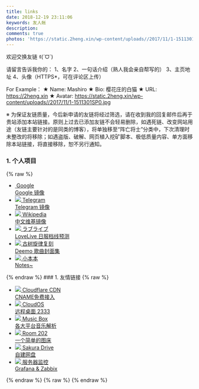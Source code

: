 ```yaml
---
title: links
date: 2018-12-19 23:11:06
keywords: 友人帐
description: 
comments: true
photos: 'https://static.2heng.xin/wp-content/uploads//2017/11/1-1511301SP0.jpg'
---
```

欢迎交换友链 ꉂ(ˊᗜˋ)

请留言告诉我你的：
  1、名字
  2、一句话介绍（熟人我会亲自帮写的）
  3、主页地址
  4、头像（HTTPS*，可在评论区上传）

For Example：
  ★ Name: Mashiro
  ★ Bio: 樱花庄的白猫
  ★ URL: https://2heng.xin
  ★ Avatar: https://static.2heng.xin/wp-content/uploads//2017/11/1-1511301SP0.jpg

※ 为保证友链质量，今后新申请的友链将经过筛选，请在收到我的回复邮件后再于贵站添加本站链接。原则上过去已添加友链不会轻易删除，如遇死链、改变网站用途（友链主要针对的是同类的博客），将单独移至“阵亡将士”分类中，下次清理时未整改的将移除；如遇盗版、破解、网页植入挖矿脚本、极低质量内容、单方面移除本站链接，将直接移除，恕不另行通知。

### 1. 个人项目
{% raw %}
<div class="links">
  <ul class="link-items fontSmooth">
    <li class="link-item">
      <a class="link-item-inner effect-apollo" href="https://shino.cc/fgvf" title="Google 镜像" target="_blank" rel="friend">
        <img class="lazyload" onerror="imgError(this,1)" data-src="https://cloud.moezx.cc/Picture/svg/landscape/fields.svg" >
        <span class="sitename">Google</span>
        <div class="linkdes">Google 镜像</div>
      </a>
    </li>
    <li class="link-item">
      <a class="link-item-inner effect-apollo" href="https://t.shino.cc" title="Telegram 镜像" target="_blank" rel="friend">
        <img class="lazyload" onerror="imgError(this,1)" data-src="https://cloud.moezx.cc/Picture/svg/landscape/mill.svg" src="https://cloud.moezx.cc/Picture/svg/landscape/mill.svg">
        <span class="sitename">
        Telegram</span>
        <div class="linkdes">
        Telegram 镜像</div>
      </a>
    </li>
    <li class="link-item">
      <a class="link-item-inner effect-apollo" href="https://shino.cc/ksdf" title="中文维基镜像" target="_blank" rel="friend">
        <img class="lazyload" onerror="imgError(this,1)" data-src="https://cloud.moezx.cc/Picture/svg/landscape/desert-1.svg" src="https://cloud.moezx.cc/Picture/svg/landscape/desert-1.svg">
        <span class="sitename">
        Wikipedia</span>
        <div class="linkdes">
        中文维基镜像</div>
      </a>
    </li>
    <li class="link-item">
      <a class="link-item-inner effect-apollo" href="https://2heng.xin/lovelive/" title="LoveLive 日服档线预测" target="_blank" rel="friend">
        <img class="lazyload" onerror="imgError(this,1)" data-src="https://view.moezx.cc/images/2018/01/27/a_46895067_26.th.jpg" src="https://view.moezx.cc/images/2018/01/27/a_46895067_26.th.jpg">
        <span class="sitename">
        ラブライブ</span>
        <div class="linkdes">
        LoveLive 日服档线预测</div>
      </a>
    </li>
    <li class="link-item">
      <a class="link-item-inner effect-apollo" href="https://deemo.shino.cc/" title="Deemo 歌曲封面集" target="_blank" rel="friend">
        <img class="lazyload" onerror="imgError(this,1)" data-src="https://view.moezx.cc/images/2018/04/06/Deemo43628805_by_T..jpg" src="https://view.moezx.cc/images/2018/04/06/Deemo43628805_by_T..jpg">
        <span class="sitename">
        古树旋律复刻</span>
        <div class="linkdes">
        Deemo 歌曲封面集</div>
      </a>
    </li>
    <li class="link-item">
      <a class="link-item-inner effect-apollo" href="https://mashiro.top/" title="Notes~" target="_blank" rel="friend">
        <img class="lazyload" onerror="imgError(this,1)" data-src="https://view.moezx.cc/images/2018/01/15/QPID61105583by.md.png" src="https://view.moezx.cc/images/2018/01/15/QPID61105583by.md.png">
        <span class="sitename">
        小本本</span>
        <div class="linkdes">
        Notes~</div>
      </a>
    </li>
  </ul>
</div>
{% endraw %}
### 1. 友情链接
{% raw %}
<div class="links">
  <ul class="link-items fontSmooth">
    <li class="link-item">
      <a class="link-item-inner effect-apollo" href="https://www.moezx.cc/" title="CNAME免费接入" target="_blank" rel="friend">
        <img class="lazyload" onerror="imgError(this,1)" data-src="https://cloud.moezx.cc/Picture/svg/landscape2/sea.svg" src="https://cloud.moezx.cc/Picture/svg/landscape2/sea.svg">
        <span class="sitename">
        Cloudflare CDN</span>
        <div class="linkdes">
        CNAME免费接入</div>
      </a>
    </li>
    <li class="link-item">
      <a class="link-item-inner effect-apollo" href="https://io.shino.cc/" title="远程桌面 2333" target="_blank" rel="friend">
        <img class="lazyload" onerror="imgError(this,1)" data-src="https://cloud.moezx.cc/Picture/svg/landscape/iceberg.svg" src="https://cloud.moezx.cc/Picture/svg/landscape/iceberg.svg">
        <span class="sitename">
        CloudOS</span>
        <div class="linkdes">
        远程桌面 2333</div>
      </a>
    </li>
    <li class="link-item">
      <a class="link-item-inner effect-apollo" href="https://music.shino.cc/" title="各大平台音乐解析" target="_blank" rel="friend">
        <img class="lazyload" onerror="imgError(this,1)" data-src="https://cloud.moezx.cc/Picture/svg/landscape2/reindeer.svg" src="https://cloud.moezx.cc/Picture/svg/landscape2/reindeer.svg">
        <span class="sitename">
        Music Box</span>
        <div class="linkdes">
        各大平台音乐解析</div>
      </a>
    </li>
    <li class="link-item">
      <a class="link-item-inner effect-apollo" href="https://view.moezx.cc/" title="一个简单的图床" target="_blank" rel="friend">
        <img class="lazyload" onerror="imgError(this,1)" data-src="https://cloud.moezx.cc/Picture/svg/landscape/beach.svg" src="https://cloud.moezx.cc/Picture/svg/landscape/beach.svg">
        <span class="sitename">
        Room 202</span>
        <div class="linkdes">
        一个简单的图床</div>
      </a>
    </li>
    <li class="link-item">
      <a class="link-item-inner effect-apollo" href="https://pan.2heng.xin" title="自建网盘" target="_blank" rel="friend">
        <img class="lazyload" onerror="imgError(this,1)" data-src="https://cloud.moezx.cc/Picture/svg/landscape/desert.svg" src="https://cloud.moezx.cc/Picture/svg/landscape/desert.svg">
        <span class="sitename">
        Sakura Drive</span>
        <div class="linkdes">
        自建网盘</div>
      </a>
    </li>
    <li class="link-item">
      <a class="link-item-inner effect-apollo" href="https://re.shino.cc/d/UbkNywRma/home?refresh=30s&amp;orgId=2" title="Grafana &amp; Zabbix" target="_blank" rel="friend">
        <img class="lazyload" onerror="imgError(this,1)" data-src="https://cloud.moezx.cc/Picture/svg/landscape2/lake-1.svg" src="https://cloud.moezx.cc/Picture/svg/landscape2/lake-1.svg">
        <span class="sitename">
        服务器监控</span>
        <div class="linkdes">
        Grafana &amp; Zabbix</div>
      </a>
    </li>
  </ul>
</div>  
{% endraw %}
{% raw %}
<!--   <div class="have-toc">
  </div>
  <div class="toc-container" style="height: 4886.5px;">
    <div class="toc">
      <ol class="toc-list ">
        <li class="toc-list-item">
          <a href="#toc-head-1" class="toc-link node-name--H3  is-active-link">
          1. 个人项目</a>
        </li>
        <li class="toc-list-item">
          <a href="#toc-head-2" class="toc-link node-name--H3 ">
          2. 私人服务</a>
        </li>
        <li class="toc-list-item">
          <a href="#toc-head-3" class="toc-link node-name--H3 ">
          3. 后宫佳丽</a>
        </li>
        <li class="toc-list-item">
          <a href="#toc-head-4" class="toc-link node-name--H3 ">
          4. 小伙伴们</a>
        </li>
        <li class="toc-list-item">
          <a href="#toc-head-5" class="toc-link node-name--H3 ">
          5. 阵亡将士</a>
        </li>
        <li class="toc-list-item">
          <a href="#toc-head-6" class="toc-link node-name--H3 ">
          6. 大佬博客</a>
        </li>
        <li class="toc-list-item">
          <a href="#toc-head-7" class="toc-link node-name--H3 ">
          7. 特别链接</a>
        </li>
      </ol>
    </div>
  </div>
</div> -->
{% endraw %}